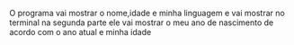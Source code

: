 O programa vai mostrar o nome,idade e minha linguagem e vai mostrar no terminal
na segunda parte ele vai mostrar o meu ano de nascimento de acordo com o ano atual e minha idade
